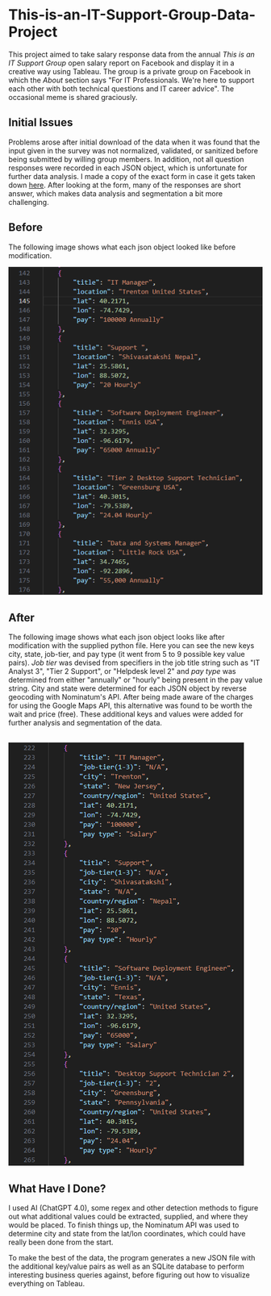 # This-is-an-IT-Support-Group-Data-Project
This project aimed to take salary response data from the annual *This is an IT Support Group* open salary report on Facebook and display it in a creative way using Tableau. The group is a private group on Facebook in which the *About* section says "For IT Professionals. We're here to support each other with both technical questions and IT career advice". The occasional meme is shared graciously.

## Initial Issues
Problems arose after initial download of the data when it was found that the input given in the survey was not normalized, validated, or sanitized before being submitted by willing group members. In addition, not all question responses were recorded in each JSON object, which is unfortunate for further data analysis. I made a copy of the exact form in case it gets taken down [here](https://forms.gle/rUWZVSgBwfQni6xNA). After looking at the form, many of the responses are short answer, which makes data analysis and segmentation a bit more challenging. 

## Before
The following image shows what each json object looked like before modification. 


![Before Image](Images/Before.png)

## After
The following image shows what each json object looks like after modification with the supplied python file. Here you can see the new keys city, state, job-tier, and pay type (it went from 5 to 9 possible key value pairs). *Job tier* was devised from specifiers in the job title string such as "IT Analyst 3", "Tier 2 Support", or "Helpdesk level 2" and *pay type* was determined from either "annually" or "hourly" being present in the pay value string. City and state were determined for each JSON object by reverse geocoding with Nominatum's API.  After being made aware of the charges for using the Google Maps API, this alternative was found to be worth the wait and price (free). These additional keys and values were added for further analysis and segmentation of the data. <br> <br>


![After Image](Images/After.png)

## What Have I Done?
I used AI (ChatGPT 4.0), some regex and other detection methods to figure out what additional values could be extracted, supplied, and where they would be placed. To finish things up, the Nominatum API was used to determine city and state from the lat/lon coordinates, which could have really been done from the start. 

To make the best of the data, the program generates a new JSON file with the additional key/value pairs as well as an SQLite database to perform interesting business queries against, before figuring out how to visualize everything on Tableau. 




